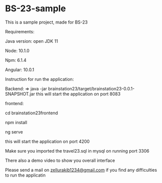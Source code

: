 # BS-23-sample
This is a sample project, made for BS-23

Requirements:


Java version: open JDK 11


Node: 10.1.0

Npm: 6.1.4


Angular: 10.0.1

Instruction for run the application:

Backend:
=>  java -jar brainstation23/target/brainstation23-0.0.1-SNAPSHOT.jar
this will start the application on port 8083

frontend:


cd brainstation23frontend 

npm install


ng serve

this will start the application on port 4200

Make sure you imported the travel23.sql in mysql on running port 3306

There also a demo video to show you overall interface

Please send a mail on zellurakib1234@gmail.com if you find any difficulties to run the applicatin

